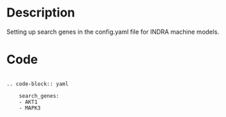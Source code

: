 # Description
Setting up search genes in the config.yaml file for INDRA machine models.

# Code
```

.. code-block:: yaml

    search_genes:
    - AKT1
    - MAPK3

```
